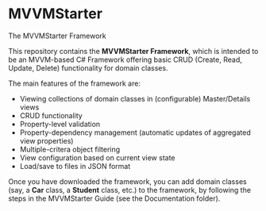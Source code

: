 # MVVMStarter
The MVVMStarter Framework

This repository contains the **MVVMStarter Framework**, which is intended to be an MVVM-based C# Framework offering basic CRUD (Create, Read, Update, Delete) functionality for domain classes.

The main features of the framework are:
* Viewing collections of domain classes in (configurable) Master/Details views
* CRUD functionality
* Property-level validation
* Property-dependency management (automatic updates of aggregated view properties)
* Multiple-critera object filtering
* View configuration based on current view state
* Load/save to files in JSON format

Once you have downloaded the framework, you can add domain classes (say, a **Car** class, a **Student** class, etc.) to the framework, by following the steps in the MVVMStarter Guide (see the Documentation folder).
